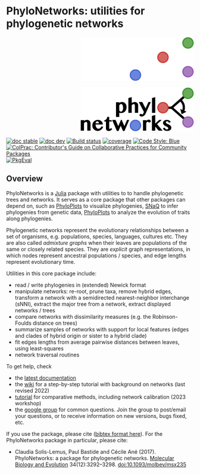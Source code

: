 # PhyloNetworks: utilities for phylogenetic networks
<div align="right">

  ![logo dark](docs/src/logo_text_darkmode.png#gh-dark-mode-only)

</div>

<div align="right">

  ![logo light](docs/src/logo_text.png)

</div>

[![doc stable](https://img.shields.io/badge/docs-stable-blue.svg)](https://juliaphylo.github.io/PhyloNetworks.jl/stable)
[![doc dev](https://img.shields.io/badge/docs-dev-blue.svg)](https://juliaphylo.github.io/PhyloNetworks.jl/dev)
[![Build status](https://github.com/juliaphylo/PhyloNetworks.jl/workflows/CI/badge.svg?branch=master)](https://github.com/juliaphylo/PhyloNetworks.jl/actions/workflows/ci.yml)
[![coverage](https://codecov.io/gh/juliaphylo/PhyloNetworks.jl/branch/master/graph/badge.svg)](https://codecov.io/gh/juliaphylo/PhyloNetworks.jl)
[![Code Style: Blue](https://img.shields.io/badge/code%20style-blue-4495d1.svg)](https://github.com/invenia/BlueStyle)
[![ColPrac: Contributor's Guide on Collaborative Practices for Community Packages](https://img.shields.io/badge/ColPrac-Contributor's%20Guide-blueviolet)](https://github.com/SciML/ColPrac)
[![PkgEval](https://JuliaCI.github.io/NanosoldierReports/pkgeval_badges/P/PhyloNetworks.svg)](https://JuliaCI.github.io/NanosoldierReports/pkgeval_badges/report.html)

## Overview

PhyloNetworks is a [Julia](http://julialang.org) package with utilities to
to handle phylogenetic trees and networks.
It serves as a core package that other packages can depend on, such as
[PhyloPlots](https://github.com/JuliaPhylo/PhyloPlots.jl)
to visualize phylogenies,
[SNaQ](https://github.com/JuliaPhylo/PhyloPlots.jl)
to infer phylogenies from genetic data,
[PhyloPlots](https://github.com/JuliaPhylo/PhyloPlots.jl)
to analyze the evolution of traits along phylogenies.

Phylogenetic networks represent the evolutionary relationships between a set
of organisms, e.g. populations, species, languages, cultures etc.
They are also called *admixture graphs* when their leaves are populations
of the same or closely related species.
They are *explicit* graph representations, in which nodes represent
ancestral populations / species, and edge lengths represent evolutionary time.

Utilities in this core package include:
- read / write phylogenies in (extended) Newick format
- manipulate networks: re-root, prune taxa, remove hybrid edges,
  transform a network with a semidirected nearest-neighbor interchange (sNNI),
  extract the major tree from a network, extract displayed networks / trees
- compare networks with dissimilarity measures
  (e.g. the Robinson-Foulds distance on trees)
- summarize samples of networks with support for local features
  (edges and clades of hybrid origin or sister to a hybrid clade)
- fit edges lengths from average pairwise distances between leaves,
  using least-squares
- network traversal routines

To get help, check

- the [latest documentation](https://juliaphylo.github.io/PhyloNetworks.jl/dev)
- the [wiki](https://github.com/juliaphylo/PhyloNetworks.jl/wiki) for a
  step-by-step tutorial with background on networks (last revised 2022)
- [tutorial](https://cecileane.github.io/networkPCM-workshop/) for
  comparative methods, including network calibration (2023 workshop)
- the [google group](https://groups.google.com/forum/#!forum/phylonetworks-users)
  for common questions. Join the group to post/email your questions,
  or to receive information on new versions, bugs fixed, etc.

If you use the package, please cite ([bibtex format here](CITATION.bib)).
For the PhyloNetworks package in particular, please cite:

- Claudia Sol&iacute;s-Lemus, Paul Bastide and C&eacute;cile An&eacute; (2017).
  PhyloNetworks: a package for phylogenetic networks.
  [Molecular Biology and Evolution](https://academic.oup.com/mbe/article/doi/10.1093/molbev/msx235/4103410/PhyloNetworks-a-package-for-phylogenetic-networks?guestAccessKey=230afceb-df28-4160-832d-aa7c73f86369)
  34(12):3292–3298.
  [doi:10.1093/molbev/msx235](https://doi.org/10.1093/molbev/msx235)
